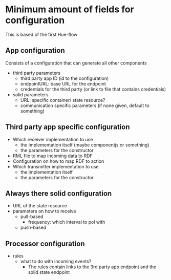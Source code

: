 # Minimum amount of fields for configuration

This is based of the first Hue-flow

## App configuration

Consists of a configuration that can generate all other components

* third party parameters
  * third party app ID (id to the configuration)
  * endpointURL: base URL for the endpoint
  * credentials for the third party (or link to file that contains credentials)
* solid parameters
  * URL: specific container/ state resource?
  * communication specific parameters (if none given, default to something)

## Third party app specific configuration

* Which receiver implementation to use
  * the implementation itself (maybe componentjs or something)
  * the parameters for the constructor
* RML file to map incoming data to RDF
* Configuration on how to map RDF to action
* Which transmitter implementation to use
  * the implementation itself
  * the parameters for the constructor

## Always there solid configuration

* URL of the state resource
* parameters on how to receive
  * pull-based
    * frequency: which interval to pol with
  * push-based

## Processor configuration

* rules
  * what to do with incoming events?
    * The rules contain links to the 3rd party app endpoint and the solid state endpoint